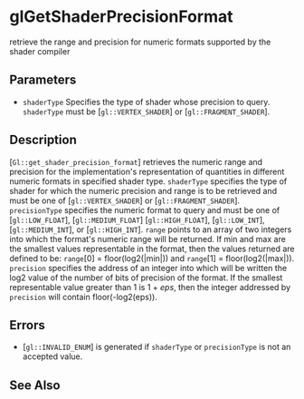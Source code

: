 # glGetShaderPrecisionFormat
retrieve the range and precision for numeric formats supported by the
  shader compiler

## Parameters
- `shaderType`
  Specifies the type of shader whose precision to query. `shaderType`
  must be [`gl::VERTEX_SHADER`] or [`gl::FRAGMENT_SHADER`].

## Description
[`Gl::get_shader_precision_format`] retrieves the numeric range and
  precision for the implementation's representation of quantities in
  different numeric formats in specified shader type. `shaderType`
  specifies the type of shader for which the numeric precision and range
  is to be retrieved and must be one of [`gl::VERTEX_SHADER`] or
  [`gl::FRAGMENT_SHADER`]. `precisionType` specifies the numeric format
  to query and must be one of [`gl::LOW_FLOAT`], [`gl::MEDIUM_FLOAT`]
  [`gl::HIGH_FLOAT`], [`gl::LOW_INT`], [`gl::MEDIUM_INT`], or
  [`gl::HIGH_INT`].
`range` points to an array of two integers into which the format's
  numeric range will be returned. If min and max are the smallest values
  representable in the format, then the values returned are defined to
  be: `range`[0] = floor(log2(|min|)) and `range`[1] =
  floor(log2(|max|)).
`precision` specifies the address of an integer into which will be
  written the log2 value of the number of bits of precision of the
  format. If the smallest representable value greater than 1 is 1 +
  *eps*, then the integer addressed by `precision` will contain
  floor(-log2(eps)).

## Errors
- [`gl::INVALID_ENUM`] is generated if `shaderType` or `precisionType`
  is not an accepted value.

## See Also
